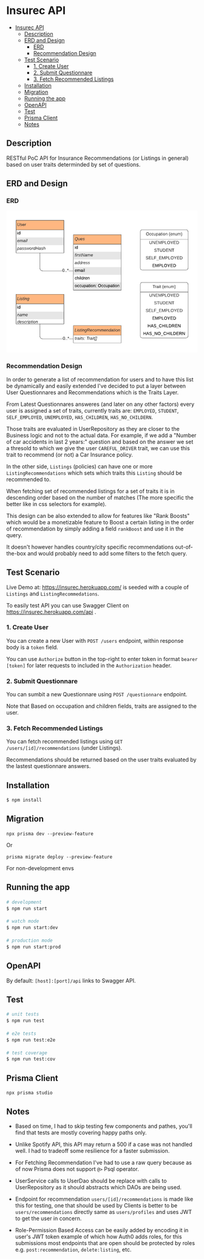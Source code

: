 # Insurec API

- [Insurec API](#insurec-api)
  * [Description](#description)
  * [ERD and Design](#erd-and-design)
    + [ERD](#erd)
    + [Recommendation Design](#recommendation-design)
  * [Test Scenario](#test-scenario)
    + [1. Create User](#1-create-user)
    + [2. Submit Questionnare](#2-submit-questionnare)
    + [3. Fetch Recommended Listings](#3-fetch-recommended-listings)
  * [Installation](#installation)
  * [Migration](#migration)
  * [Running the app](#running-the-app)
  * [OpenAPI](#openapi)
  * [Test](#test)
  * [Prisma Client](#prisma-client)
  * [Notes](#notes)

## Description

RESTful PoC API for Insurance Recommendations (or Listings in general) based on user traits determinded by set of questions.

## ERD and Design

### ERD

![alt text](./ERD.png "ERD")

### Recommendation Design

In order to generate a list of recommendation for users and to have this list be dynamically and easily extended I've decided to put a layer between User Questionnares and Recommendations which is the Traits Layer.

From Latest Questionnares answeres (and later on any other factors) every user is assigned a set of traits, currently traits are: `EMPLOYED`, `STUDENT`, `SELF_EMPLOYED`, `UNEMPLOYED`, `HAS_CHILDREN`, `HAS_NO_CHILDERN`.

Those traits are evaluated in UserRepository as they are closer to the Business logic and not to the actual data. For example, if we add a "Number of car accidents in last 2 years:" question and based on the answer we set a thresold to which we give the user `CAREFUL_DRIVER` trait, we can use this trait to recommend (or not) a Car Insurance policy.

In the other side, `Listings` (policies) can have one or more `ListingRecommendations` which sets which traits this `Listing` should be recommended to.

When fetching set of recommended listings for a set of traits it is in descending order based on the number of matches (The more specific the better like in css selectors for example).

This design can be also extended to allow for features like "Rank Boosts" which would be a monetizable feature to Boost a certain listing in the order of recommendation by simply adding a field `rankBoost` and use it in the query.

It doesn't however handles country/city specific recommendations out-of-the-box and would probably need to add some filters to the fetch query.

## Test Scenario
Live Demo at: https://insurec.herokuapp.com/ is seeded with a couple of `Listings` and `ListingRecommedations`.

To easily test API you can use Swagger Client on https://insurec.herokuapp.com/api .

### 1. Create User

You can create a new User with `POST /users` endpoint, within response body is a `token` field.

You can use `Authorize` button in the top-right to enter token in format `bearer [token]` for later requests to included in the `Authorization` header.

### 2. Submit Questionnare

You can sumbit a new Questionnare using `POST /questionnare` endpoint.

Note that Based on occupation and children fields, traits are assigned to the user.

### 3. Fetch Recommended Listings

You can fetch recommended listings using `GET /users/[id]/recommendations` (under Listings).

Recommendations should be returned based on the user traits evaluated by the lastest questionnare answers.

## Installation

```bash
$ npm install
```

## Migration

```
npx prisma dev --preview-feature
```

Or

```
prisma migrate deploy --preview-feature
```

For non-development envs

## Running the app

```bash
# development
$ npm run start

# watch mode
$ npm run start:dev

# production mode
$ npm run start:prod
```

## OpenAPI

By default: `[host]:[port]/api` links to Swagger API.

## Test

```bash
# unit tests
$ npm run test

# e2e tests
$ npm run test:e2e

# test coverage
$ npm run test:cov
```

## Prisma Client

```
npx prisma studio
```

## Notes

- Based on time, I had to skip testing few components and pathes, you'll find that tests are mostly covering happy paths only.

- Unlike Spotify API, this API may return a 500 if a case was not handled well. I had to tradeoff some resilience for a faster submission.

- For Fetching Recommendation I've had to use a raw query because as of now Prisma does not support `@>` Psql operator.

- UserService calls to UserDao should be replace with calls to UserRepository as it should abstracts which DAOs are being used.

- Endpoint for recommendation `users/[id]/recommendations` is made like this for testing, one that should be used by Clients is better to be `users/recommendations` directly same as `users/profiles` and uses JWT to get the user in concern.

- Role-Permission Based Access can be easily added by encoding it in user's JWT token example of which how Auth0 adds roles, for this submissions most endpoints that are open should be protected by roles e.g. `post:recommendation`, `delete:listing`, etc.
